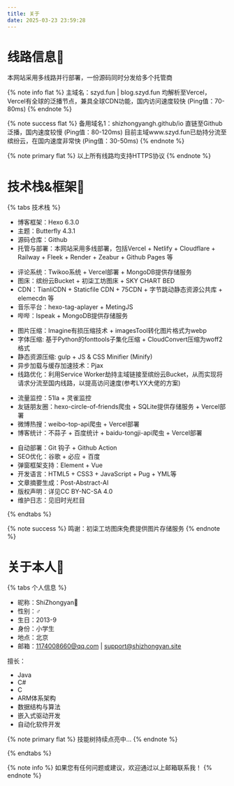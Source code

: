 ```yaml
---
title: 关于
date: 2025-03-23 23:59:28
---
```


# 线路信息🚁

本网站采用多线路并行部署，一份源码同时分发给多个托管商

{% note info flat %}
主域名：szyd.fun | blog.szyd.fun
均解析至Vercel，Vercel有全球的泛播节点，兼具全球CDN功能，国内访问速度较快 (Ping值：70-80ms)
{% endnote %}

{% note success flat %}
备用域名1：shizhongyangh.github/io
直链至Github泛播，国内速度较慢 (Ping值：80-120ms)
目前主域www.szyd.fun已劫持分流至缤纷云，在国内速度非常快 (Ping值：30-50ms)
{% endnote %}

{% note primary flat %}
以上所有线路均支持HTTPS协议
{% endnote %}

# 技术栈&框架🧪

{% tabs 技术栈 %}
<!-- tab 基础框架 -->
- 博客框架：Hexo 6.3.0
- 主题：Butterfly 4.3.1
- 源码仓库：Github
- 托管与部署：本网站采用多线部署，包括Vercel + Netlify + Cloudflare + Railway + Fleek + Render + Zeabur + Github Pages 等
<!-- endtab -->

<!-- tab 功能组件 -->
- 评论系统：Twikoo系统 + Vercel部署 + MongoDB提供存储服务
- 图床：缤纷云Bucket + 初柒工坊图床 + SKY CHART BED
- CDN：TianliCDN + Staticfile CDN + 75CDN + 字节跳动静态资源公共库 + elemecdn 等
- 音乐平台：hexo-tag-aplayer + MetingJS
- 哔哔：Ispeak + MongoDB提供存储服务
<!-- endtab -->

<!-- tab 性能优化 -->
- 图片压缩：Imagine有损压缩技术 + imagesTool转化图片格式为webp
- 字体压缩: 基于Python的fonttools子集化压缩 + CloudConvert压缩为woff2格式
- 静态资源压缩: gulp + JS & CSS Minifier (Minify)
- 异步加载与缓存加速技术：Pjax
- 线路优化：利用Service Worker劫持主域链接至缤纷云Bucket，从而实现将请求分流至国内线路，以提高访问速度(参考LYX大佬的方案)
<!-- endtab -->

<!-- tab 数据与监控 -->
- 流量监控：51la + 灵雀监控
- 友链朋友圈：hexo-circle-of-friends爬虫 + SQLite提供存储服务 + Vercel部署
- 微博热搜：weibo-top-api爬虫 + Vercel部署
- 博客统计：不蒜子 + 百度统计 + baidu-tongji-api爬虫 + Vercel部署
<!-- endtab -->

<!-- tab 其他技术 -->
- 自动部署：Git 钩子 + Github Action
- SEO优化：谷歌 + 必应 + 百度
- 弹窗框架支持：Element + Vue
- 开发语言：HTML5 + CSS3 + JavaScript + Pug + YML等
- 文章摘要生成：Post-Abstract-AI
- 版权声明：详见CC BY-NC-SA 4.0
- 维护日志：见旧时光栏目
<!-- endtab -->
{% endtabs %}

{% note success %}
鸣谢：初柒工坊图床免费提供图片存储服务
{% endnote %}

# 关于本人📃

{% tabs 个人信息 %}
<!-- tab 基本信息 -->
- 昵称：ShiZhongyan🍭
- 性别：♂
- 生日：2013-9
- 身份：小学生
- 地点：北京
- 邮箱：1174008660@qq.com | support@shizhongyan.site
<!-- endtab -->

<!-- tab 技能树 -->
擅长：
- Java
- C#
- C
- ARM体系架构
- 数据结构与算法
- 嵌入式驱动开发
- 自动化软件开发

{% note primary flat %}
技能树持续点亮中...
{% endnote %}
<!-- endtab -->
{% endtabs %}

{% note info %}
如果您有任何问题或建议，欢迎通过以上邮箱联系我！
{% endnote %}
